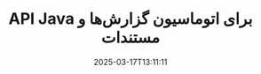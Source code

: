 ---
############################# Static ############################
layout: "landing"
date: 2025-03-17T13:11:11
draft: false

lang: fa
product: "Assembly"
product_tag: "assembly"
platform: "Java"
platform_tag: "java"

############################# Drop-down ############################
supported_platforms:
  items:
    # supported_platforms loop
    - title: ".NET"
      tag: "net"
    # supported_platforms loop
    - title: "Java"
      tag: "java"

############################# Head ############################
head_title: "کتابخانه Java برای ایجاد، اتوماسیون و گزارش‌دهی مستندات"
head_description: "کتابخانه Java برای اتوماسیون ایجاد مستندات و تولید گزارش. ایجاد PDF، Word، Excel، PPTX، HTML و مستندات ایمیلی با استفاده از الگوهای سفارشی."

############################# Header ############################
title: "API Java برای اتوماسیون گزارش‌ها و مستندات"
description: "تولید گزارش‌ها در Java با ادغام داده‌ها با الگوها را ساده کنید."
words:
  for: "برای"

actions:
  main: "دریافت آزمایشی از طریق Maven"
  main_link: "https://releases.groupdocs.com/java/repo/com/groupdocs/groupdocs-assembly/"
  alt: "مجوزدهی"
  alt_link: "https://purchase.groupdocs.com/pricing/assembly/java/"
  title: "آماده شروع هستید؟"
  description: "امکانات GroupDocs.Assembly را به‌صورت رایگان امتحان کنید یا درخواست مجوز دهید."

release:
  title: "نسخه {0} منتشر شد"
  notes: "ببینید چه چیزی جدید است"
  downloads: "دانلودها"
  link: "https://releases.groupdocs.com/assembly/java/"

code:
  title: "ایجاد نموداری در DOCX با Java"
  more: "نمونه‌های بیشتر"
  more_link: "https://github.com/groupdocs-assembly/GroupDocs.Assembly-for-Java/"
  install_title : "Maven XML"
  install: |
    <dependency>
      <groupId>com.groupdocs</groupId>
      <artifactId>groupdocs-assembly</artifactId>
      <version>{0}</version>
    </dependency>
  content: |
    ```java {style=abap}
    // مسیر به الگوی اصلی
    String template = "chart_template.docx";

    // داده‌های تولید بازدهی مدیران را از منبع بازیابی کنید
    DocumentTable data_table = 
        new DocumentTable("Managers.json", 1);

    // یک نمونه از DataSourceInfo با داده‌ها ایجاد کنید
    DataSourceInfo data 
        = new DataSourceInfo(data_table, "managers");

    // رنگ‌های نمودار را با استفاده از DataSourceInfo دیگر تنظیم کنید
    DataSourceInfo design = 
        new DataSourceInfo("red", "color");

    // الگو را با داده‌ها پر کنید و آن را در خروجی ذخیره کنید
    DocumentAssembler asm = new DocumentAssembler();
    asm.assembleDocument(template, "result.docx", data, design);
    ```

############################# Overview ############################
overview:
  enable: true
  title: "نگاهی به GroupDocs.Assembly"
  description: "کتابخانه Java طراحی‌شده برای ایجاد اتوماتیک مستندات و یکپارچگی داده بدون مشکل."
  features:
    # feature loop
    - title: "ادغام داده‌های تجاری در الگوها با Java"
      content: "به سادگی گزارش‌های حرفه‌ای با وارد کردن داده‌ها از JSON، XML یا منابع دیگر به الگوهای از پیش طراحی شده با استفاده از GroupDocs.Assembly for Java ایجاد کنید."

    # feature loop
    - title: "کار با اشیاء تعبیه‌شده"
      content: "به‌طور خودکار عناصر مانند جداول، نمودارها و دیاگرام‌ها را با استفاده از داده‌ها از منابع خارجی پر کنید."

    # feature loop
    - title: "سفارشی‌سازی پیشرفته"
      content: "GroupDocs.Assembly for Java امکانات انعطاف‌پذیری را مانند تولید بارکد، کشیدن داده‌های آنلاین از طریق URL و صادرات خروجی در فرمت‌های مختلف ارائه می‌دهد."

############################# Platforms ############################
platforms:
  enable: true
  title: "عدم وابستگی به پلتفرم"
  description: "GroupDocs.Assembly for Java به‌صورت بی‌دردسر با سیستم‌عامل‌ها، فریم‌ورک‌های توسعه و مدیران بسته‌های محبوب کار می‌کند."
  items:
    # platform loop
    - title: "Amazon"
      image: "amazon"
    # platform loop
    - title: "Docker"
      image: "docker"
    # platform loop
    - title: "Azure"
      image: "azure"
    # platform loop
    - title: "Eclipse"
      image: "eclipse"
    # platform loop
    - title: "IntelliJ"
      image: "intellij"
    # platform loop
    - title: "Windows"
      image: "windows"
    # platform loop
    - title: "Linux"
      image: "linux"
    # platform loop
    - title: "Maven"
      image: "maven"

############################# File formats ############################
formats:
  enable: true
  title: "فرمت‌های پشتیبانی شده"
  description: |
    GroupDocs.Assembly for Java از یک دامنه وسیع [فرمت‌های مستند](https://docs.groupdocs.com/assembly/java/supported-document-formats/) پشتیبانی می‌کند.
  groups:
    # group loop
    - color: "green"
      content: |
        ### فرمت‌های Microsoft Office
        * **Word:**  DOCX, DOC, DOCM, DOT, DOTX, DOTM, RTF, WordprocessingML
        * **Excel:** XLSX, XLS, XLSM, XLSB, XLTM, XLT, XLTM, XLTX, SpreadsheetML
        * **PowerPoint:** PPT, PPTX, PPTM, PPS, PPSX, PPSM, POTM, POTX
    # group loop
    - color: "blue"
      content: |
        ### تصاویر و سایر فرمت‌ها
        * **قابل حمل:** PDF
        * **تصاویر:** SVG, TIFF
        * **سایر فرمت‌های اداری:** ODT, OTT, OTS, ODS, ODP, OTP
      # group loop
    - color: "red"
      content: |
        ### سایر فرمت‌ها
        * **وب:** HTML, MHTML
        * **ایمیل‌ها:** EML, MSG, EMLX
        * **سایر:** EPUB, MD

############################# Features ############################
features:
  enable: true
  title: "قابلیت‌های کلیدی GroupDocs.Assembly"
  description: "ایجاد مستندات و گزارش‌های حرفه‌ای با مدیریت داده پیشرفته."

  items:
    # feature loop
    - icon: "preview"
      title: "عناصر داده بصری"
      content: "عناصر مانند نمودارها، جداول، تصاویر و لیست‌ها را به‌طور مستقیم در مستندات خود اضافه و فرمت کنید."

    # feature loop
    - icon: "manipulate"
      title: "تبدیل داده"
      content: "از فرمول‌ها، مرتب‌سازی و ابزارهای دیگر برای سازماندهی و ارائه مؤثر داده‌های خود استفاده کنید."

    # feature loop
    - icon: "two_pages"
      title: "پشتیبانی از فرمت‌های متعدد"
      content: "با سهولت کار با انواع فایل‌های معمول برای الگوها و فایل‌های خروجی."

    # feature loop
    - icon: "document_settings"
      title: "فرمت‌بندی الگوهای پیشرفته"
      content: "الگوها را با گزینه‌های تنظیم درست عددی، الفبایی و دیگر فرمت‌های پیشرفته سفارشی کنید."

    # feature loop
    - icon: "text"
      title: "تولید دینامیک بارکد"
      content: "به سرعت بارکدها را تولید کرده و در مستندات به آن‌ها اضافه کنید."

    # feature loop
    - icon: "add"
      title: "استایل بندی متنی انعطاف‌پذیر"
      content: "تبدیلات متنی از جمله حالت بزرگ، حالت کوچک، حالت عنوان یا سبک‌های دیگر را در الگوها اعمال کنید."

    # feature loop
    - icon: "manipulate"
      title: "وارد کردن محتوای خارجی"
      content: "به‌طور دینامیک محتوا را از فایل‌های خارجی هنگام ایجاد مستندات وارد کنید."

    # feature loop
    - icon: "convert"
      title: "صادرات در فرمت‌های مختلف"
      content: "مستندات نهایی را با استفاده از پسوندها یا تنظیمات مشخص شده در فرمت‌های مختلف ذخیره کنید."

    # feature loop
    - icon: "update"
      title: "مدیاهای دینامیک"
      content: "تصاویر یا محتوای دیگر را با استفاده از داده‌های کدگذاری شده با Base64 هنگام ایجاد مستندات وارد کنید."

############################# Code samples ############################
code_samples:
  enable: true
  title: "نمونه‌های کد"
  description: "نمونه کد برای وظایف رایج با GroupDocs.Assembly."
  items:
    # code sample loop
    - title: "ایجاد یک لیست شماره‌گذاری شده در Word"
      content: |
        یاد بگیرید چگونه [لیست‌های شماره‌گذاری شده](https://docs.groupdocs.com/assembly/java/bulleted-list-in-word-processing-document/) را به مستندات Word برای نمایندگی سازمان یافته داده اضافه کنید. این مثال نشان می‌دهد چگونه با استفاده از GroupDocs.Assembly یک لیست در Word تولید کنید.
        {{< landing/code title="ایجاد یک لیست شماره‌گذاری شده در Word">}}
        ```java {style=abap}
        // این الگو را در یک صفحه مستند وارد کنید:
        // شاخص‌های عملکرد مدیران
        // . <<foreach [in products]>><<[ProductName]>>
        // <</foreach>>

        // مسیر الگو را مشخص کنید
        String template = "Bulleted List Template.docx";

        // مسیر فایل خروجی را تنظیم کنید
        String result = "Result Report.docx"

        // داده‌های مدیران را از یک منبع JSON بازیابی کنید
        JsonDataSource dataSource = new JsonDataSource("Report data.json");
        DataSourceInfo data = new DataSourceInfo(dataSource, "managers")

        // گزارش را با داده‌های پر شده تولید کنید
        DocumentAssembler assembler = new DocumentAssembler();
        assembler.assembleDocument(template, result, data);
        ```
        {{< /landing/code >}}
    # code sample loop
    - title: "ایجاد نمودارهای دایره‌ای در PPTX"
      content: |
        از الگوها و XML برای افزودن [نمودارهای دایره‌ای](https://docs.groupdocs.com/assembly/java/pie-chart-in-presentation-document/) به ارائه‌های خود استفاده کنید. گزارش‌های خود را با گنجاندن نمودارهای دایره‌ای برای تجسم داده‌ها بیشتر جذاب کنید.
        {{< landing/code title="ایجاد نمودارهای دایره‌ای در PPTX">}}
        ```java {style=abap}   
        // الگوی عنوان نمودار را به ارائه اضافه کنید:
        // درآمد مشتریان <<foreach [in customers]>> 
        // <<x [CustomerName]>>

        // همچنین الگوی داده‌های نمودار را شامل کنید:
        // Total Order Price<<foreach [in customers]>> 
        // <<x [CustomerName]>>

        // مسیر الگوی نمودار را مشخص کنید
        String template = "Pie Chart Template.pptx";

        // مسیر فایل خروجی را تنظیم کنید
        String result = "Result Report.pptx"

        // داده‌های مشتریان را از یک منبع XML بازیابی کنید
        JsonDataSource dataSource = new JsonDataSource("Chart data.xml");
        DataSourceInfo data = new DataSourceInfo(dataSource, "customers")

        // نمودار را تولید کرده و نتیجه را ذخیره کنید
        DocumentAssembler assembler = new DocumentAssembler();
        assembler.assembleDocument(template, result, data);
        ```
        {{< /landing/code >}}

---